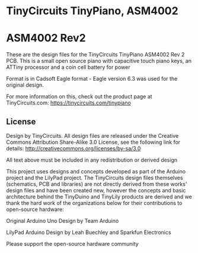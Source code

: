 # TinyCircuits TinyPiano, ASM4002
# ASM4002 Rev2

These are the design files for the TinyCircuits TinyPiano ASM4002 Rev 2 PCB. This is a small open source piano with capacitive touch piano keys, an ATTiny processor and a coin cell battery for power

Format is in Cadsoft Eagle format - Eagle version 6.3 was used for the original design.

For more information on this, check out the product page at TinyCircuits.com: https://tinycircuits.com/tinypiano

## License

Design by TinyCircuits.
All design files are released under the Creative Commons Attribution Share-Alike 3.0 License, see the following link for details: http://creativecommons.org/licenses/by-sa/3.0

All text above must be included in any redistribution or derived design

This project uses designs and concepts developed as part of the Arduino project and the LilyPad project.  The TinyCircuits design files themselves (schematics, PCB and libraries) are not directly derived from these works' design files and have been created new, however the concepts and basic architecture behind the TinyDuino and TinyLily products are derived and we thank the hard work of the organizations below for their contributions to open-source hardware:
  
Original Arduino Uno Design by Team Arduino

LilyPad Arduino Design by Leah Buechley and Sparkfun Electronics

Please support the open-source hardware community 


